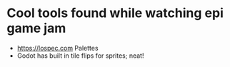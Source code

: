 # Cool tools found while watching epi game jam

* https://lospec.com Palettes 
* Godot has built in tile flips for sprites; neat!
